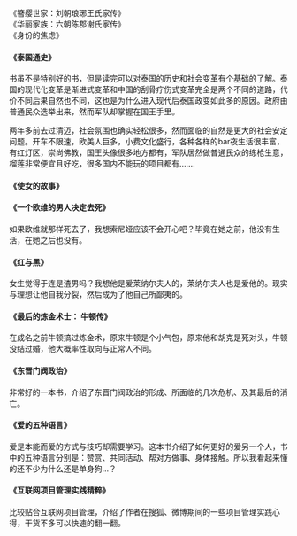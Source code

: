 《簪缨世家：刘朝琅琊王氏家传》<br />《华丽家族：六朝陈郡谢氏家传》<br />《身份的焦虑》
#### 《泰国通史》

书虽不是特别好的书，但是读完可以对泰国的历史和社会变革有个基础的了解。泰国的现代化变革是渐进式变革和中国的刮骨疗伤式变革完全是两个不同的道路，代价不同后果自然也不同，这也是为什么进入现代后泰国政变如此多的原因。政府由普通民众选举出来，然而军队却掌握在国王手里。

两年多前去过清迈，社会氛围也确实轻松很多，然而面临的自然是更大的社会安定问题。开车不限速，欧美人巨多，小费文化盛行，各种各样的bar夜生活很丰富，有红灯区，崇尚佛教，国王头像很多地方都有，军队居然做普通民众的练枪生意，榴莲非常便宜且好吃，很多国内不能玩的项目都有…….

#### 《使女的故事》

#### 《一个欧维的男人决定去死》
如果欧维就那样死去了，我想索尼娅应该不会开心吧？毕竟在她之前，他没有生活，在她之后也没有。 


#### 《红与黑》
女生觉得于连是渣男吗？我想他是爱莱纳尔夫人的，莱纳尔夫人也是爱他的。现实与理想让他自我分裂，然后成为了他自己所鄙夷的。


#### 《最后的炼金术士： 牛顿传》
在成名之前牛顿搞过炼金术，原来牛顿是个小气包，原来他和胡克是死对头，牛顿没结过婚，他大概率性取向与正常人不同。

#### 《东晋门阀政治》
非常好的一本书，介绍了东晋门阀政治的形成、所面临的几次危机、及其最后的消亡。

#### 《爱的五种语言》
爱是本能而爱的方式与技巧却需要学习。这本书介绍了如何更好的爱另一个人，书中的五种语言分别是：赞赏、共同活动、帮对方做事、身体接触。所以我看起来懂的还不少为什么还是单身狗…？

#### 《互联网项目管理实践精粹》
比较贴合互联网项目管理，介绍了作者在搜狐、微博期间的一些项目管理实践心得，干货不多可以快速的翻一翻。

